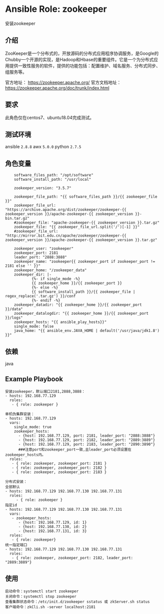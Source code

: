 # Ansible Role: zookeeper

安装zookeeper

## 介绍
ZooKeeper是一个分布式的，开放源码的分布式应用程序协调服务，是Google的Chubby一个开源的实现，是Hadoop和Hbase的重要组件。它是一个为分布式应用提供一致性服务的软件，提供的功能包括：配置维护、域名服务、分布式同步、组服务等。

官方地址： https://zookeeper.apache.org/
官方文档地址：https://zookeeper.apache.org/doc/trunk/index.html

## 要求

此角色仅在centos7、ubuntu18.04完成测试。

## 测试环境

ansible `2.8.8`
awx `5.0.0`
python `2.7.5`

## 角色变量
		software_files_path: "/opt/software"
		software_install_path: "/usr/local"

		zookeeper_version: "3.5.7"

		zookeeper_file_path: "{{ software_files_path }}/{{ zookeeper_file }}"
		zookeeper_file_url: "https://archive.apache.org/dist/zookeeper/zookeeper-{{ zookeeper_version }}/apache-zookeeper-{{ zookeeper_version }}-bin.tar.gz"
		#zookeeper_file: "apache-zookeeper-{{ zookeeper_version }}.tar.gz"
		zookeeper_file: "{{ zookeeper_file_url.split('/')[-1] }}"
		#zookeeper_file_url: "http://mirror.bit.edu.cn/apache/zookeeper/zookeeper-{{ zookeeper_version }}/apache-zookeeper-{{ zookeeper_version }}.tar.gz"

		zookeeper_user: "zookeeper"
		zookeeper_port: 2181
		leader_port: "2888:3888"
		zookeeper_name: "zookeeper{{ zookeeper_port if zookeeper_port != 2181 else '' }}" 
		zookeeper_home: "/zookeeper_data"
		zookeeper_dir: |- 
				{%- if single_mode -%}
				{{ zookeeper_home }}/{{ zookeeper_port }}
				{%- else -%}
				{{ software_install_path }}/{{ zookeeper_file | regex_replace('.tar.gz') }}/conf
				{%- endif -%}
		zookeeper_datadir: "{{ zookeeper_home }}/{{ zookeeper_port }}/data"
		zookeeper_datalogdir: "{{ zookeeper_home }}/{{ zookeeper_port }}/logs"
		zookeeper_hosts: "{{ ansible_play_hosts}}"
		single_mode: false
		java_home: "{{ ansible_env.JAVA_HOME | default('/usr/java/jdk1.8') }}"
        

## 依赖

java

## Example Playbook

    安装zookeeper，默认端口2181,2888,3888：
    - hosts: 192.168.77.129
      roles:
       - { role: zookeeper }

    单机伪集群安装：
    - hosts: 192.168.77.129
      vars:
	    single_mode: true
        zookeeper_hosts:
          - {host: 192.168.77.129, port: 2181, leader_port: "2888:3888"}
          - {host: 192.168.77.129, port: 2182, leader_port: "2889:3889"}
          - {host: 192.168.77.129, port: 2183, leader_port: "2890:3890"}
		  ###注意port和zookeeper_port一致,且leader_port必须设置在zookeeper_hosts内。
      roles:
       - { role: zookeeper, zookeeper_port: 2181 }
       - { role: zookeeper, zookeeper_port: 2182 }
       - { role: zookeeper, zookeeper_port: 2183 }

    分布式安装：
    全部默认
    - hosts: 192.168.77.129 192.168.77.130 192.168.77.131
      roles:
         - { role: zookeeper }
    指定id
    - hosts: 192.168.77.129 192.168.77.130 192.168.77.131
      vars:
       - zookeeper_hosts:
          - {host: 192.168.77.129, id: 1}
          - {host: 192.168.77.130, id: 2}
          - {host: 192.168.77.131, id: 3}
      roles:
       - { role: zookeeper}
    统一指定端口
    - hosts: 192.168.77.129 192.168.77.130 192.168.77.131
      roles:
       - { role: zookeeper, zookeeper_port: 2182, leader_port: "2889:3889"}

## 使用

	启动命令：systemctl start zookeeper
 	关闭命令：systemctl stop zookeeper
	查看集群状态命令：/etc/init.d/zookeeper sstatus 或 zkServer.sh status 
	客户端命令：zkCli.sh -server localhost:2181 

